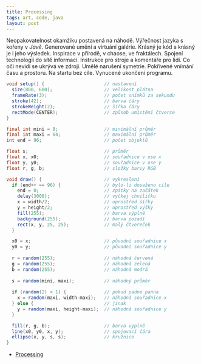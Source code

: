 ```yaml
---
title: Processing
tags: art, code, java
layout: post
---
```


Neopakovatelnost okamžiku postavená na náhodě. Výřečnost jazyka s kořeny v *Javě*. Generované umění a virtuání galérie. Krásný je kód a krásný je i jeho výsledek. Inspirace v přírodě, v chaose, ve fraktálech. Spojení technologií do sítě informací. Instrukce pro stroje a komentáře pro lidi. Co oči nevidí se ukrývá ve zdroji. Umělé narušení symetrie. Pokřivené vnímání času a prostoru. Na startu bez cíle. Vynucené ukončení programu.

<!-- more -->

<script src="/src/p5.js"></script>
<script src="/src/spoje.js"></script>
<div id="spoje"></div>

```java
void setup() {                      // nastavení
  size(800, 600);                   // velikost plátna
  frameRate(3);                     // počet snímků za sekundu
  stroke(42);                       // barva čáry
  strokeWeight(2);                  // šířka čáry
  rectMode(CENTER);                 // způsob umístění čtverce
}

final int mini = 8;                 // minimální průměr
final int maxi = 64;                // maximální průměr
int end = 96;                       // počet objektů

float s;                            // průměr
float x, x0;                        // souřadnice v ose x
float y, y0;                        // souřadnice v ose y
float r, g, b;                      // složky barvy RGB

void draw() {                       // vykreslení
  if (end++ == 96) {                // bylo-li dosaženo cíle
    end = 0;                        // zpátky na začátek
    delay(3000);                    // vyčkej chviličku
    x = width/2;                    // uprostřed šířky
    y = height/2;                   // uprostřed výšky
    fill(255);                      // barva výplně
    background(255);                // barva pozadí
    rect(x, y, 25, 25);             // malý čtvereček
  }

  x0 = x;                           // původní souřadnice x
  y0 = y;                           // původní souřadnice y
  
  r = random(255);                  // náhodná červená
  g = random(255);                  // náhodná zelená
  b = random(255);                  // náhodná modrá
  
  s = random(mini, maxi);           // náhodný průměr
  
  if (random(2) < 1) {              // pokud padne panna
    x = random(maxi, width-maxi);   // náhodná souřadnice x
  } else {                          // jinak
    y = random(maxi, height-maxi);  // náhodná souřadnice y
  }

  fill(r, g, b);                    // barva výplně
  line(x0, y0, x, y);               // spojovací čára
  ellipse(x, y, s, s);              // kružnice
}
```

* [Processing](https://processing.org/)

